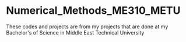 # Numerical_Methods_ME310_METU
These codes and projects are from my projects that are done at my Bachelor's of Science in Middle East Technical University
